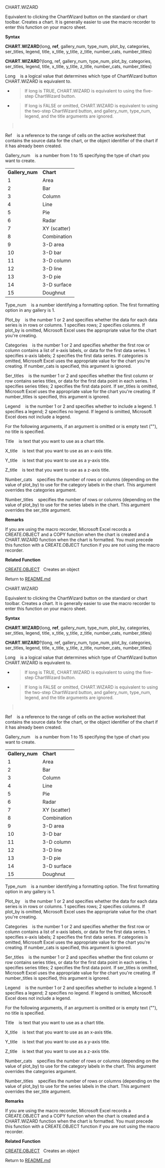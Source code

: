 CHART.WIZARD

Equivalent to clicking the ChartWizard button on the standard or chart
toolbar. Creates a chart. It is generally easier to use the macro
recorder to enter this function on your macro sheet.

**Syntax**

**CHART.WIZARD**(long, **ref**, gallery\_num, type\_num, plot\_by,
categories, ser\_titles, legend, title, x\_title, y\_title, z\_title,
number\_cats, number\_titles)

**CHART.WIZARD**?(long, ref, gallery\_num, type\_num, plot\_by,
categories, ser\_titles, legend, title, x\_title, y\_title, z\_title,
number\_cats, number\_titles)

Long    is a logical value that determines which type of ChartWizard
button CHART.WIZARD is equivalent to.

  - > If long is TRUE, CHART.WIZARD is equivalent to using the five-step
    > ChartWizard button.

  - > If long is FALSE or omitted, CHART.WIZARD is equivalent to using
    > the two-step ChartWizard button, and gallery\_num, type\_num,
    > legend, and the title arguments are ignored.

>  

Ref    is a reference to the range of cells on the active worksheet that
contains the source data for the chart, or the object identifier of the
chart if it has already been created.

Gallery\_num    is a number from 1 to 15 specifying the type of chart
you want to create.

|                  |              |
| ---------------- | ------------ |
| **Gallery\_num** | **Chart**    |
| 1                | Area         |
| 2                | Bar          |
| 3                | Column       |
| 4                | Line         |
| 5                | Pie          |
| 6                | Radar        |
| 7                | XY (scatter) |
| 8                | Combination  |
| 9                | 3-D area     |
| 10               | 3-D bar      |
| 11               | 3-D column   |
| 12               | 3-D line     |
| 13               | 3-D pie      |
| 14               | 3-D surface  |
| 15               | Doughnut     |

Type\_num    is a number identifying a formatting option. The first
formatting option in any gallery is 1.

Plot\_by    is the number 1 or 2 and specifies whether the data for each
data series is in rows or columns. 1 specifies rows; 2 specifies
columns. If plot\_by is omitted, Microsoft Excel uses the appropriate
value for the chart you're creating.

Categories    is the number 1 or 2 and specifies whether the first row
or column contains a list of x-axis labels, or data for the first data
series. 1 specifies x-axis labels; 2 specifies the first data series. If
categories is omitted, Microsoft Excel uses the appropriate value for
the chart you're creating. If number\_cats is specified, this argument
is ignored.

Ser\_titles    is the number 1 or 2 and specifies whether the first
column or row contains series titles, or data for the first data point
in each series. 1 specifies series titles; 2 specifies the first data
point. If ser\_titles is omitted, Microsoft Excel uses the appropriate
value for the chart you're creating. If number\_titles is specified,
this argument is ignored.

Legend    is the number 1 or 2 and specifies whether to include a
legend. 1 specifies a legend; 2 specifies no legend. If legend is
omitted, Microsoft Excel does not include a legend.

For the following arguments, if an argument is omitted or is empty text
(""), no title is specified.

Title    is text that you want to use as a chart title.

X\_title    is text that you want to use as an x-axis title.

Y\_title    is text that you want to use as a y-axis title.

Z\_title    is text that you want to use as a z-axis title.

Number\_cats    specifies the number of rows or columns (depending on
the value of plot\_by) to use for the category labels in the chart. This
argument overrides the categories argument.

Number\_titles    specifies the number of rows or columns (depending on
the value of plot\_by) to use for the series labels in the chart. This
argument overrides the ser\_title argument.

**Remarks**

If you are using the macro recorder, Microsoft Excel records a
CREATE.OBJECT and a COPY function when the chart is created and a
CHART.WIZARD function when the chart is formatted. You must precede this
function with a CREATE.OBJECT function if you are not using the macro
recorder.

**Related Function**

[CREATE.OBJECT](CREATE.OBJECT.md)   Creates an object



Return to [README.md](README.md)

CHART.WIZARD

Equivalent to clicking the ChartWizard button on the standard or chart
toolbar. Creates a chart. It is generally easier to use the macro
recorder to enter this function on your macro sheet.

**Syntax**

**CHART.WIZARD**(long, **ref**, gallery\_num, type\_num, plot\_by,
categories, ser\_titles, legend, title, x\_title, y\_title, z\_title,
number\_cats, number\_titles)

**CHART.WIZARD**?(long, ref, gallery\_num, type\_num, plot\_by,
categories, ser\_titles, legend, title, x\_title, y\_title, z\_title,
number\_cats, number\_titles)

Long    is a logical value that determines which type of ChartWizard
button CHART.WIZARD is equivalent to.

  - > If long is TRUE, CHART.WIZARD is equivalent to using the five-step
    > ChartWizard button.

  - > If long is FALSE or omitted, CHART.WIZARD is equivalent to using
    > the two-step ChartWizard button, and gallery\_num, type\_num,
    > legend, and the title arguments are ignored.

>  

Ref    is a reference to the range of cells on the active worksheet that
contains the source data for the chart, or the object identifier of the
chart if it has already been created.

Gallery\_num    is a number from 1 to 15 specifying the type of chart
you want to create.

|                  |              |
| ---------------- | ------------ |
| **Gallery\_num** | **Chart**    |
| 1                | Area         |
| 2                | Bar          |
| 3                | Column       |
| 4                | Line         |
| 5                | Pie          |
| 6                | Radar        |
| 7                | XY (scatter) |
| 8                | Combination  |
| 9                | 3-D area     |
| 10               | 3-D bar      |
| 11               | 3-D column   |
| 12               | 3-D line     |
| 13               | 3-D pie      |
| 14               | 3-D surface  |
| 15               | Doughnut     |

Type\_num    is a number identifying a formatting option. The first
formatting option in any gallery is 1.

Plot\_by    is the number 1 or 2 and specifies whether the data for each
data series is in rows or columns. 1 specifies rows; 2 specifies
columns. If plot\_by is omitted, Microsoft Excel uses the appropriate
value for the chart you're creating.

Categories    is the number 1 or 2 and specifies whether the first row
or column contains a list of x-axis labels, or data for the first data
series. 1 specifies x-axis labels; 2 specifies the first data series. If
categories is omitted, Microsoft Excel uses the appropriate value for
the chart you're creating. If number\_cats is specified, this argument
is ignored.

Ser\_titles    is the number 1 or 2 and specifies whether the first
column or row contains series titles, or data for the first data point
in each series. 1 specifies series titles; 2 specifies the first data
point. If ser\_titles is omitted, Microsoft Excel uses the appropriate
value for the chart you're creating. If number\_titles is specified,
this argument is ignored.

Legend    is the number 1 or 2 and specifies whether to include a
legend. 1 specifies a legend; 2 specifies no legend. If legend is
omitted, Microsoft Excel does not include a legend.

For the following arguments, if an argument is omitted or is empty text
(""), no title is specified.

Title    is text that you want to use as a chart title.

X\_title    is text that you want to use as an x-axis title.

Y\_title    is text that you want to use as a y-axis title.

Z\_title    is text that you want to use as a z-axis title.

Number\_cats    specifies the number of rows or columns (depending on
the value of plot\_by) to use for the category labels in the chart. This
argument overrides the categories argument.

Number\_titles    specifies the number of rows or columns (depending on
the value of plot\_by) to use for the series labels in the chart. This
argument overrides the ser\_title argument.

**Remarks**

If you are using the macro recorder, Microsoft Excel records a
CREATE.OBJECT and a COPY function when the chart is created and a
CHART.WIZARD function when the chart is formatted. You must precede this
function with a CREATE.OBJECT function if you are not using the macro
recorder.

**Related Function**

[CREATE.OBJECT](CREATE.OBJECT.md)   Creates an object



Return to [README.md](README.md)

